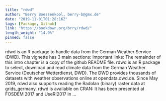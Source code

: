 ```yaml
---
title: "rdwd"
author: "Berry Boessenkool, berry-b@gmx.de"
date: "2019-11-01T01:28:16Z"
tags: [Package, Github]
link: "https://bookdown.org/brry/rdwd/"
length_weight: "14.9%"
pinned: false
---
```


rdwd is an R package to handle data from the German Weather Service (DWD). This vignette has 3 main sections: Important links: The remainder of this intro chapter is a copy of the github README file. rdwd is an R package to select, download and read climate data from the German Weather Service (Deutscher Wetterdienst, DWD). The DWD provides thousands of datasets with weather observations online at opendata.dwd.de. Since May 2019, rdwd also supports reading the Radolan (binary) raster data at grids_germany. rdwd is available on CRAN: It has been presented at FOSDEM 2017 and UseR!2017 in ...
